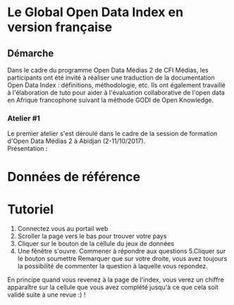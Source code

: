 # Le Global Open Data Index en version française

## Démarche
Dans le cadre du programme Open Data Médias 2 de CFI Médias, les participants ont été invité à réaliser une traduction de la documentation Open Data Index : définitions, méthodologie, etc. Ils ont également travaillé à l'élaboration de tuto pour aider à l'évaluation collaborative de l'open data en Afrique francophone suivant la méthode GODI de Open Knowledge.

### Atelier #1
Le premier atelier s'est déroulé dans le cadre de la session de formation d'Open Data Médias 2 à Abidjan (2-11/10/2017).   
Présentation : 

# Données de référence


# Tutoriel
1. Connectez vous au portail web
2. Scroller la page vers le bas pour trouver votre pays
3. Cliquer sur le bouton de la céllule du jeux de données
4. Une fênêtre s'ouvre. Commener à répondre aux questions
5.Cliquer sur le bouton soumettre
Remarquer que sur votre droite, vous avez toujours la possibilité de commenter la question à laquelle vous repondez.

En principe quand vous revenez à la page de l'index, vous verez un chiffre apparaître sur la cellule que vous avez complété jusqu'à ce que cela soit validé suite à une revue :) !

